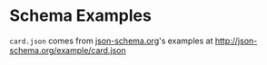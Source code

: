 # Schema Examples

`card.json` comes from [json-schema.org](http://json-schema.org)'s
examples at http://json-schema.org/example/card.json
